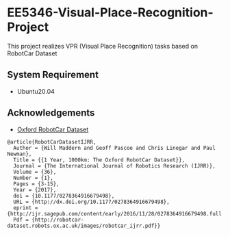 # EE5346-Visual-Place-Recognition-Project
This project realizes VPR (Visual Place Recognition) tasks based on RobotCar Dataset
## System Requirement
- Ubuntu20.04

## Acknowledgements
- [Oxford RobotCar Dataset](https://robotcar-dataset.robots.ox.ac.uk/)
```
@article{RobotCarDatasetIJRR,
  Author = {Will Maddern and Geoff Pascoe and Chris Linegar and Paul Newman},
  Title = {{1 Year, 1000km: The Oxford RobotCar Dataset}},
  Journal = {The International Journal of Robotics Research (IJRR)},
  Volume = {36},
  Number = {1},
  Pages = {3-15},
  Year = {2017},
  doi = {10.1177/0278364916679498},
  URL = {http://dx.doi.org/10.1177/0278364916679498},
  eprint = {http://ijr.sagepub.com/content/early/2016/11/28/0278364916679498.full.pdf+html},
  Pdf = {http://robotcar-dataset.robots.ox.ac.uk/images/robotcar_ijrr.pdf}}
```
